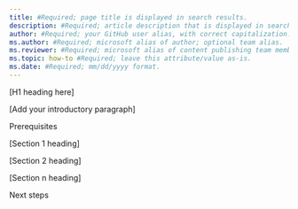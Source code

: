 ```yaml
---
title: #Required; page title is displayed in search results. 
description: #Required; article description that is displayed in search results. 
author: #Required; your GitHub user alias, with correct capitalization. 
ms.author: #Required; microsoft alias of author; optional team alias.
ms.reviewer: #Required; microsoft alias of content publishing team member.
ms.topic: how-to #Required; leave this attribute/value as-is.
ms.date: #Required; mm/dd/yyyy format.
---
```


<!--Remove all the comments in this template before you sign-off or merge to the main branch.-->

<!--This template provides the basic structure of a how-to article. See [Write a how-to topic](write-a how-to.md) in the contributor guide. To provide feedback on this template contact [bace feedback](mailto:templateswg@microsoft.com).-->

<!--1. H1. Required. Start your H1 with a verb. Pick an H1 that clearly conveys the task the user will complete.-->
[H1 heading here]

<!--2. Introductory paragraph. Required. Lead with a light intro that describes, in customer-friendly language, what the customer will learn, or do, or accomplish. Answer the fundamental “why would I want to do this?” question. Keep it short.-->
[Add your introductory paragraph]

<!--3. Prerequisites. Optional. If you need prerequisites, make them your first H2 in a how-to guide. Use clear language and use a list format.-->
Prerequisites

<!--prerequisite 1-->
<!--prerequisite 2-->
<!--prerequisite n-->
<!--remove this section if prerequisites are not needed-->

<!--4. H2s. Required. A how-to article explains how to do a task. The bulk of each H2 should be a procedure.-->

[Section 1 heading]

<!--Introduction paragraph-->
<!--Step 1-->
<!--Step 2-->
<!--Step n-->

[Section 2 heading]

<!--Introduction paragraph-->
<!--Step 1-->
<!--Step 2-->
<!--Step n-->

[Section n heading]

<!--Introduction paragraph-->
<!--Step 1-->
<!--Step 2-->
<!--Step n-->

<!--5. Next steps. Optional. Provide no more than three next steps. Include some context so the customer can determine why they would click the link.-->

Next steps

<!--Add a context sentence for the following links-->

<!--Remove all the comments in this template before you sign-off or merge to the main branch.-->
